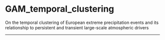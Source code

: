 # GAM_temporal_clustering
On the temporal clustering of European extreme precipitation events and its relationship to persistent and transient large-scale atmospheric drivers
____________________________________________________________________________________________
